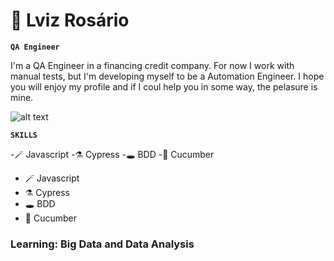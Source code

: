 # 🦇 Lviz Rosário

**`QA Engineer`**

<p>I'm a QA Engineer in a financing credit company. For now I work with manual tests, but I'm developing myself to be a Automation Engineer. I hope you will enjoy my profile and if I coul help you in some way, the pelasure is mine.</p>

![alt text](https://i.imgur.com/0y0aYYt.jpg)


**`SKILLS`**

-🪄 Javascript
-⚗️ Cypress
-🕳️ BDD
-📃 Cucumber

<ul>
  <li>🪄 Javascript</li>
  <li>⚗️ Cypress</li>
  <li>🕳️ BDD</li>
  <li>📃 Cucumber</li>
</ul>


<h3>
Learning: Big Data and Data Analysis
</h3>
